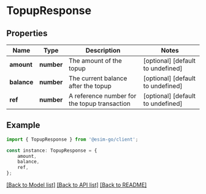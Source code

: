 # TopupResponse


## Properties

Name | Type | Description | Notes
------------ | ------------- | ------------- | -------------
**amount** | **number** | The amount of the topup | [optional] [default to undefined]
**balance** | **number** | The current balance after the topup | [optional] [default to undefined]
**ref** | **number** | A reference number for the topup transaction | [optional] [default to undefined]

## Example

```typescript
import { TopupResponse } from '@esim-go/client';

const instance: TopupResponse = {
    amount,
    balance,
    ref,
};
```

[[Back to Model list]](../README.md#documentation-for-models) [[Back to API list]](../README.md#documentation-for-api-endpoints) [[Back to README]](../README.md)
